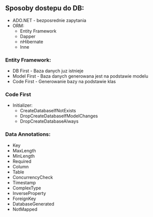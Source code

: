 ﻿## Sposoby dostepu do DB: 
* ADO.NET - bezposrednie zapytania
* ORM: 
  * Entity Framework 
  * Dapper
  * nHibernate 
  * Inne


### Entity Framework: 
* DB First - Baza danych juz istnieje
* Model First - Baza danych generowana jest na podstawie modelu
* Code First - Generowanie bazy na podstawie klas


### Code First
* Initializer:
  * CreateDatabaseIfNotExists
  * DropCreateDatabaseIfModelChanges
  * DropCreateDatabaseAlways
  
### Data Annotations:
* Key
* MaxLength
* MinLength
* Required
* Column
* Table
* ConcurrencyCheck
* Timestamp
* ComplexType
* InverseProperty
* ForeignKey
* DatabaseGenerated
* NotMapped